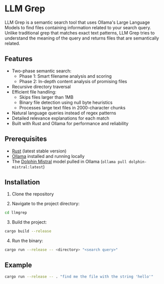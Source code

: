 # LLM Grep

LLM Grep is a semantic search tool that uses Ollama's Large Language Models to find files containing information related to your search query. Unlike traditional grep that matches exact text patterns, LLM Grep tries to understand the meaning of the query and returns files that are semantically related.

## Features

- Two-phase semantic search:
  - Phase 1: Smart filename analysis and scoring
  - Phase 2: In-depth content analysis of promising files
- Recursive directory traversal
- Efficient file handling:
  - Skips files larger than 1MB
  - Binary file detection using null byte heuristics
  - Processes large text files in 2000-character chunks
- Natural language queries instead of regex patterns
- Detailed relevance explanations for each match
- Built with Rust and Ollama for performance and reliability

## Prerequisites

- [Rust](https://rustup.rs/) (latest stable version)
- [Ollama](https://ollama.ai/) installed and running locally
- The [Dolphin Mistral](https://ollama.com/models/dolphin-mistral) model pulled in Ollama (`ollama pull dolphin-mistral:latest`)

## Installation

1. Clone the repository

2. Navigate to the project directory:

```sh
cd llmgrep
```

3. Build the project:

```sh
cargo build --release
```

4. Run the binary:

```sh
cargo run --release -- <directory> "<search query>"
```

## Example

```sh
cargo run --release -- . "find me the file with the string 'hello'"
```
